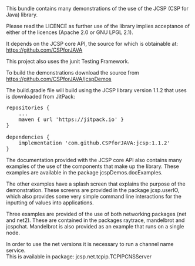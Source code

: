 This bundle contains many demonstrations of the use of the JCSP (CSP for Java) library.

Please read the LICENCE as further use of the library implies acceptance of either of the licences (Apache 2.0 or
GNU LPGL 2.1).

It depends on the JCSP core API, the source for which is obtainable at:
https://github.com/CSPforJAVA

This project also uses the junit Testing Framework.

To build the demonstrations download the source from
https://github.com/CSPforJAVA/jcspDemos 

The build.gradle file will build using the JCSP library version 1.1.2 that uses
is downloaded from JitPack: 
<pre>
repositories {
    ...
    maven { url 'https://jitpack.io' }
}

dependencies {
    implementation 'com.github.CSPforJAVA:jcsp:1.1.2'
}
</pre>


The documentation provided with the JCSP core API also contains many examples of the use of the components that make up
the library.  These examples are available in the package jcspDemos.docExamples.

The other examples have a splash screen that explains the purpose of the demonstration.  These screens are provided
in the package jcsp.userIO, which also provides some very simple command line interactions for the inputting of 
values into applications. 

Three examples are provided of the use of both networking packages (net and net2).  These are 
contained in the packages raytrace, mandelbrot and jcspchat.  Mandelbrot is also provided as an example 
that runs on a single node.

In order to use the net versions it is necessary to run a channel name service.  
This is available in package: jcsp.net.tcpip.TCPIPCNSServer

